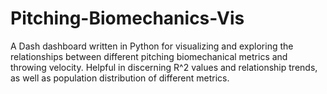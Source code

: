 # Pitching-Biomechanics-Vis
A Dash dashboard written in Python for visualizing and exploring the relationships between different pitching biomechanical metrics and throwing velocity. Helpful in discerning R^2 values and relationship trends, as well as population distribution of different metrics.
